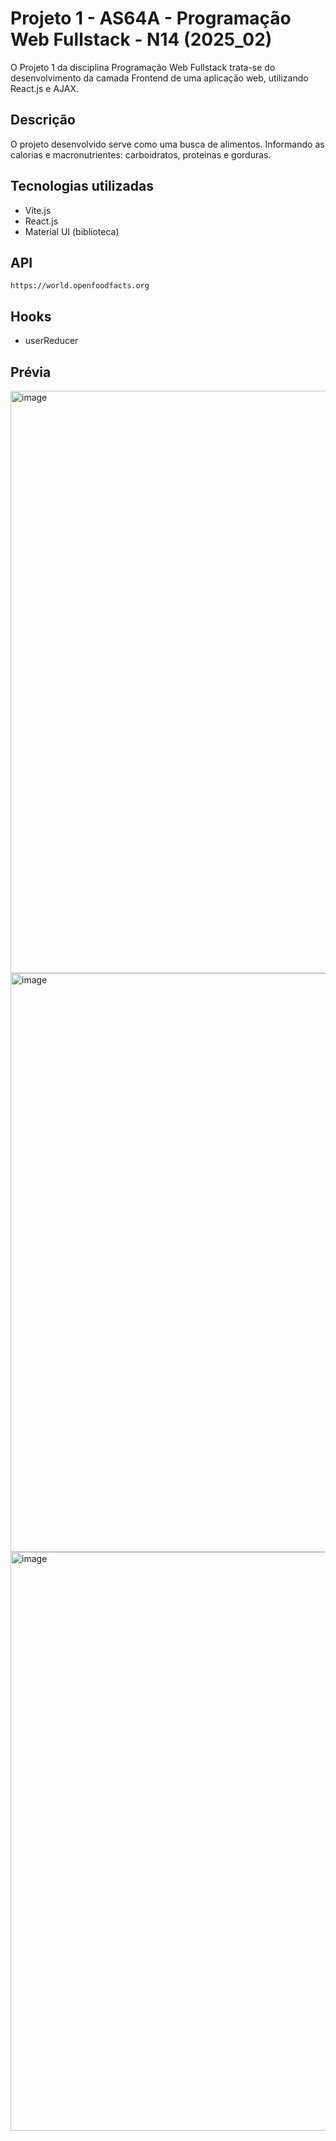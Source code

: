 # Projeto 1 - AS64A - Programação Web Fullstack - N14 (2025_02)
O Projeto 1 da disciplina Programação Web Fullstack trata-se do desenvolvimento da camada Frontend de uma aplicação web, utilizando React.js e AJAX.
## Descrição 
O projeto desenvolvido serve como uma busca de alimentos. Informando as calorias e macronutrientes: carboidratos, proteinas e gorduras.

## Tecnologias utilizadas
- Vite.js
- React.js
- Material UI (biblioteca)

## API
    https://world.openfoodfacts.org

## Hooks 
- userReducer

## Prévia

<img width="1877" height="932" alt="image" src="https://github.com/user-attachments/assets/c8636e41-fcbc-4540-9cbd-46dd9edac8d5" />
<img width="1876" height="926" alt="image" src="https://github.com/user-attachments/assets/38299992-da49-4481-ab3b-bb54c97020c0" />
<img width="1876" height="926" alt="image" src="https://github.com/user-attachments/assets/719da31c-34be-4038-9f9c-5271abdab70a" />


    




